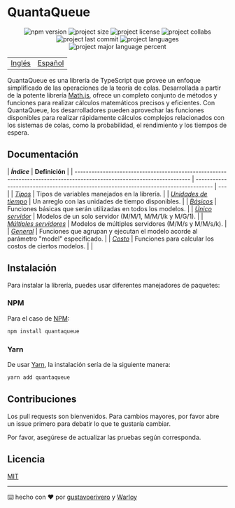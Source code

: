 # QuantaQueue

<div align="center">
  <img src="https://img.shields.io/npm/v/quantaqueue" alt="npm version" />
  <img src="https://img.shields.io/github/repo-size/gustavoerivero/QuantaQueue" alt="project size" />
  <img src="https://img.shields.io/npm/l/quantaqueue" alt="project license" />
  <img src="https://img.shields.io/github/contributors/gustavoerivero/QuantaQueue" alt="project collabs" />
  <img src="https://img.shields.io/github/last-commit/gustavoerivero/QuantaQueue" alt="project last commit" />
  <img src="https://img.shields.io/github/languages/count/gustavoerivero/QuantaQueue" alt="project languages" />
  <img src="https://img.shields.io/github/languages/top/gustavoerivero/QuantaQueue" alt="project major language percent" />
</div>

<div align="center">
  <table>
      <tr>
          <!-- Do not translate this table -->
          <td><a href="./README.md"> Inglés </a></td>
          <td><a href="./README-ES.md"> Español </a></td>
      </tr>
  </table>
</div>

QuantaQueue es una librería de TypeScript que provee un enfoque simplificado de las operaciones de la teoría de colas. Desarrollada a partir de la potente librería [Math.js](https://mathjs.org/), ofrece un completo conjunto de métodos y funciones para realizar cálculos matemáticos precisos y eficientes. Con QuantaQueue, los desarrolladores pueden aprovechar las funciones disponibles para realizar rápidamente cálculos complejos relacionados con los sistemas de colas, como la probabilidad, el rendimiento y los tiempos de espera.

## Documentación

| **_Índice_**                                                                                                            | **Definición**                                                                       |
| ----------------------------------------------------------------------------------------------------------------------- | ------------------------------------------------------------------------------------ | --- |
| _[Tipos](https://github.com/gustavoerivero/QuantaQueue/blob/main/src/types/README-ES.md)_                               | Tipos de variables manejados en la librería.                                         |
| _[Unidades de tiempo](https://github.com/gustavoerivero/QuantaQueue/blob/main/src/time/README-ES.md)_                   | Un arreglo con las unidades de tiempo disponibles.                                   |
| _[Básicos](https://github.com/gustavoerivero/QuantaQueue/blob/main/src/basic/README-ES.md)_                             | Funciones básicas que serán utilizadas en todos los modelos.                         |
| _[Único servidor](https://github.com/gustavoerivero/QuantaQueue/blob/main/src/research/SingleServer/README-ES.md)_      | Modelos de un solo servidor (M/M/1, M/M/1/k y M/G/1).                                |
| _[Múltiples servidores](https://github.com/gustavoerivero/QuantaQueue/blob/main/src/research/MultiServer/README-ES.md)_ | Modelos de múltiples servidores (M/M/s y M/M/s/k).                                   |
| _[General](https://github.com/gustavoerivero/QuantaQueue/blob/main/src/research/General/README-ES.md)_                  | Funciones que agrupan y ejecutan el modelo acorde al parámetro "model" especificado. |
| _[Costo](https://github.com/gustavoerivero/QuantaQueue/blob/main/src/research/Cost/README-ES.md)_                       | Funciones para calcular los costos de ciertos modelos.                               |     |

## Instalación

Para instalar la librería, puedes usar diferentes manejadores de paquetes:

### NPM

Para el caso de [NPM](https://nodejs.org/en):

```bash
npm install quantaqueue
```

### Yarn

De usar [Yarn](https://yarnpkg.com/), la instalación sería de la siguiente manera:

```bash
yarn add quantaqueue
```

## Contribuciones

Los pull requests son bienvenidos. Para cambios mayores, por favor abre un issue primero para debatir lo que te gustaría cambiar.

Por favor, asegúrese de actualizar las pruebas según corresponda.

## Licencia

[MIT](https://choosealicense.com/licenses/mit/)

---

⌨️ hecho con ❤️ por [gustavoerivero](https://github.com/gustavoerivero) y [Warloy](https://github.com/Warloy)
